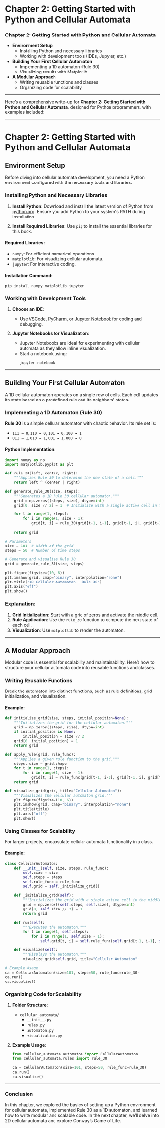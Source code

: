 # Chapter 2: Getting Started with Python and Cellular Automata

### **Chapter 2: Getting Started with Python and Cellular Automata**
- **Environment Setup**
  - Installing Python and necessary libraries
  - Working with development tools (IDEs, Jupyter, etc.)
- **Building Your First Cellular Automaton**
  - Implementing a 1D automaton (Rule 30)
  - Visualizing results with Matplotlib
- **A Modular Approach**
  - Writing reusable functions and classes
  - Organizing code for scalability

---

Here’s a comprehensive write-up for **Chapter 2: Getting Started with Python and Cellular Automata**, designed for Python programmers, with examples included:

---

# Chapter 2: Getting Started with Python and Cellular Automata

## Environment Setup

Before diving into cellular automata development, you need a Python environment configured with the necessary tools and libraries.

### Installing Python and Necessary Libraries

1. **Install Python**: Download and install the latest version of Python from [python.org](https://www.python.org/downloads/). Ensure you add Python to your system's PATH during installation.

2. **Install Required Libraries**: Use `pip` to install the essential libraries for this book.

#### Required Libraries:
- `numpy`: For efficient numerical operations.
- `matplotlib`: For visualizing cellular automata.
- `jupyter`: For interactive coding.

#### Installation Command:
```bash
pip install numpy matplotlib jupyter
```

### Working with Development Tools

1. **Choose an IDE**:
   - Use [VSCode](https://code.visualstudio.com/), [PyCharm](https://www.jetbrains.com/pycharm/), or [Jupyter Notebook](https://jupyter.org/) for coding and debugging.

2. **Jupyter Notebooks for Visualization**:
   - Jupyter Notebooks are ideal for experimenting with cellular automata as they allow inline visualization.
   - Start a notebook using:
     ```bash
     jupyter notebook
     ```

---

## Building Your First Cellular Automaton

A 1D cellular automaton operates on a single row of cells. Each cell updates its state based on a predefined rule and its neighbors' states.

### Implementing a 1D Automaton (Rule 30)

**Rule 30** is a simple cellular automaton with chaotic behavior. Its rule set is:
- `111 → 0`, `110 → 0`, `101 → 0`, `100 → 1`
- `011 → 1`, `010 → 1`, `001 → 1`, `000 → 0`

#### Python Implementation:
```python
import numpy as np
import matplotlib.pyplot as plt

def rule_30(left, center, right):
    """Applies Rule 30 to determine the new state of a cell."""
    return left ^ (center | right)

def generate_rule_30(size, steps):
    """Generates a 1D Rule 30 cellular automaton."""
    grid = np.zeros((steps, size), dtype=int)
    grid[0, size // 2] = 1  # Initialize with a single active cell in the center

    for t in range(1, steps):
        for i in range(1, size - 1):
            grid[t, i] = rule_30(grid[t-1, i-1], grid[t-1, i], grid[t-1, i+1])
    
    return grid

# Parameters
size = 101  # Width of the grid
steps = 50  # Number of time steps

# Generate and visualize Rule 30
grid = generate_rule_30(size, steps)

plt.figure(figsize=(10, 6))
plt.imshow(grid, cmap="binary", interpolation="none")
plt.title("1D Cellular Automaton - Rule 30")
plt.axis("off")
plt.show()
```

### Explanation:
1. **Grid Initialization**: Start with a grid of zeros and activate the middle cell.
2. **Rule Application**: Use the `rule_30` function to compute the next state of each cell.
3. **Visualization**: Use `matplotlib` to render the automaton.

---

## A Modular Approach

Modular code is essential for scalability and maintainability. Here’s how to structure your cellular automata code into reusable functions and classes.

### Writing Reusable Functions

Break the automaton into distinct functions, such as rule definitions, grid initialization, and visualization.

#### Example:
```python
def initialize_grid(size, steps, initial_position=None):
    """Initializes the grid for the cellular automaton."""
    grid = np.zeros((steps, size), dtype=int)
    if initial_position is None:
        initial_position = size // 2
    grid[0, initial_position] = 1
    return grid

def apply_rule(grid, rule_func):
    """Applies a given rule function to the grid."""
    steps, size = grid.shape
    for t in range(1, steps):
        for i in range(1, size - 1):
            grid[t, i] = rule_func(grid[t-1, i-1], grid[t-1, i], grid[t-1, i+1])
    return grid

def visualize_grid(grid, title="Cellular Automaton"):
    """Visualizes the cellular automaton grid."""
    plt.figure(figsize=(10, 6))
    plt.imshow(grid, cmap="binary", interpolation="none")
    plt.title(title)
    plt.axis("off")
    plt.show()
```

### Using Classes for Scalability

For larger projects, encapsulate cellular automata functionality in a class.

#### Example:
```python
class CellularAutomaton:
    def __init__(self, size, steps, rule_func):
        self.size = size
        self.steps = steps
        self.rule_func = rule_func
        self.grid = self._initialize_grid()

    def _initialize_grid(self):
        """Initializes the grid with a single active cell in the middle."""
        grid = np.zeros((self.steps, self.size), dtype=int)
        grid[0, self.size // 2] = 1
        return grid

    def run(self):
        """Executes the automaton."""
        for t in range(1, self.steps):
            for i in range(1, self.size - 1):
                self.grid[t, i] = self.rule_func(self.grid[t-1, i-1], self.grid[t-1, i], self.grid[t-1, i+1])

    def visualize(self):
        """Displays the automaton."""
        visualize_grid(self.grid, title="Cellular Automaton")

# Example Usage
ca = CellularAutomaton(size=101, steps=50, rule_func=rule_30)
ca.run()
ca.visualize()
```

### Organizing Code for Scalability

1. **Folder Structure**:
   - `cellular_automata/`
     - `__init__.py`
     - `rules.py`
     - `automaton.py`
     - `visualization.py`

2. **Example Usage**:
   ```python
   from cellular_automata.automaton import CellularAutomaton
   from cellular_automata.rules import rule_30

   ca = CellularAutomaton(size=101, steps=50, rule_func=rule_30)
   ca.run()
   ca.visualize()
   ```

---

### Conclusion

In this chapter, we explored the basics of setting up a Python environment for cellular automata, implemented Rule 30 as a 1D automaton, and learned how to write modular and scalable code. In the next chapter, we’ll delve into 2D cellular automata and explore Conway’s Game of Life.

